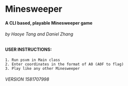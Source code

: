 # Minesweeper

#### A CLI based, playable Minesweeper game

###### by Haoye Tang and Daniel Zhang

#### USER INSTRUCTIONS: 
	1. Run psvm in Main class
	2. Enter coordinates in the format of A0 (A0F to flag)
	3. Play like any other Minesweeper

###### VERSION 1581707998
